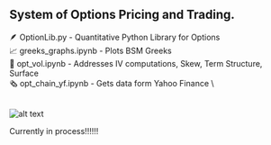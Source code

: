 ## System of Options Pricing and Trading.

:feather: OptionLib.py - Quantitative Python Library for Options \
:chart_with_upwards_trend: greeks_graphs.ipynb - Plots BSM Greeks \
:money_with_wings: opt_vol.ipynb - Addresses IV computations, Skew, Term Structure, Surface \
:newspaper_roll: opt_chain_yf.ipynb - Gets data form Yahoo Finance \



\
![alt text](https://h2.gifposter.com/bingImages/FalcoPeregrinus_EN-US12306031452_1920x1080.jpg)


Currently in process!!!!!!
